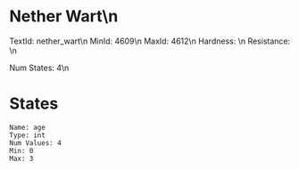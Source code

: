 # Nether Wart\n
TextId: nether_wart\n
MinId: 4609\n
MaxId: 4612\n
Hardness: \n
Resistance: \n

Num States: 4\n
# States
```
Name: age
Type: int
Num Values: 4
Min: 0
Max: 3
```